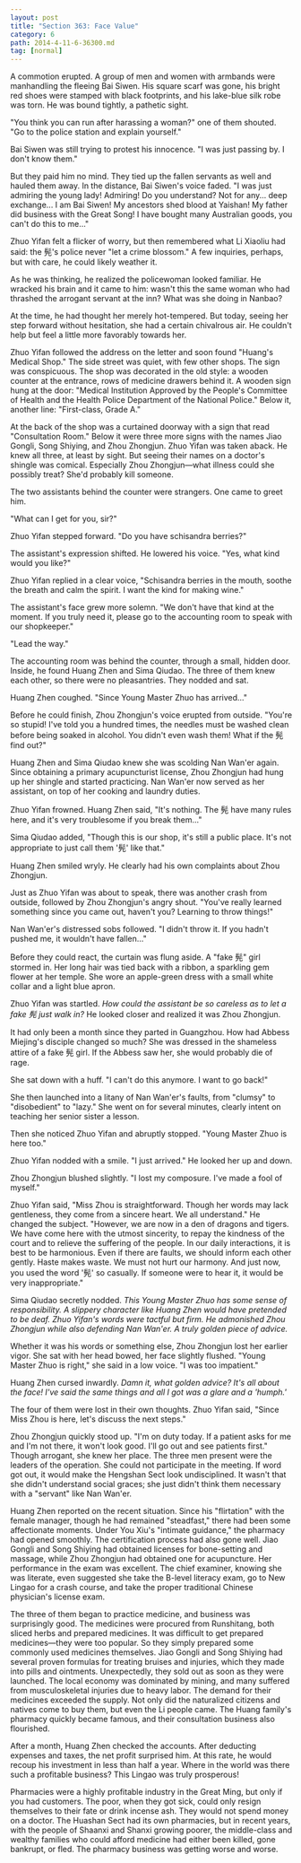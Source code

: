 ```yaml
---
layout: post
title: "Section 363: Face Value"
category: 6
path: 2014-4-11-6-36300.md
tag: [normal]
---
```


A commotion erupted. A group of men and women with armbands were manhandling the fleeing Bai Siwen. His square scarf was gone, his bright red shoes were stamped with black footprints, and his lake-blue silk robe was torn. He was bound tightly, a pathetic sight.

"You think you can run after harassing a woman?" one of them shouted. "Go to the police station and explain yourself."

Bai Siwen was still trying to protest his innocence. "I was just passing by. I don't know them."

But they paid him no mind. They tied up the fallen servants as well and hauled them away. In the distance, Bai Siwen's voice faded. "I was just admiring the young lady! Admiring! Do you understand? Not for any... deep exchange... I am Bai Siwen! My ancestors shed blood at Yaishan! My father did business with the Great Song! I have bought many Australian goods, you can't do this to me..."

Zhuo Yifan felt a flicker of worry, but then remembered what Li Xiaoliu had said: the 髡's police never "let a crime blossom." A few inquiries, perhaps, but with care, he could likely weather it.

As he was thinking, he realized the policewoman looked familiar. He wracked his brain and it came to him: wasn't this the same woman who had thrashed the arrogant servant at the inn? What was she doing in Nanbao?

At the time, he had thought her merely hot-tempered. But today, seeing her step forward without hesitation, she had a certain chivalrous air. He couldn't help but feel a little more favorably towards her.

Zhuo Yifan followed the address on the letter and soon found "Huang's Medical Shop." The side street was quiet, with few other shops. The sign was conspicuous. The shop was decorated in the old style: a wooden counter at the entrance, rows of medicine drawers behind it. A wooden sign hung at the door: "Medical Institution Approved by the People's Committee of Health and the Health Police Department of the National Police." Below it, another line: "First-class, Grade A."

At the back of the shop was a curtained doorway with a sign that read "Consultation Room." Below it were three more signs with the names Jiao Gongli, Song Shiying, and Zhou Zhongjun. Zhuo Yifan was taken aback. He knew all three, at least by sight. But seeing their names on a doctor's shingle was comical. Especially Zhou Zhongjun—what illness could she possibly treat? She'd probably kill someone.

The two assistants behind the counter were strangers. One came to greet him.

"What can I get for you, sir?"

Zhuo Yifan stepped forward. "Do you have schisandra berries?"

The assistant's expression shifted. He lowered his voice. "Yes, what kind would you like?"

Zhuo Yifan replied in a clear voice, "Schisandra berries in the mouth, soothe the breath and calm the spirit. I want the kind for making wine."

The assistant's face grew more solemn. "We don't have that kind at the moment. If you truly need it, please go to the accounting room to speak with our shopkeeper."

"Lead the way."

The accounting room was behind the counter, through a small, hidden door. Inside, he found Huang Zhen and Sima Qiudao. The three of them knew each other, so there were no pleasantries. They nodded and sat.

Huang Zhen coughed. "Since Young Master Zhuo has arrived..."

Before he could finish, Zhou Zhongjun's voice erupted from outside. "You're so stupid! I've told you a hundred times, the needles must be washed clean before being soaked in alcohol. You didn't even wash them! What if the 髡 find out?"

Huang Zhen and Sima Qiudao knew she was scolding Nan Wan'er again. Since obtaining a primary acupuncturist license, Zhou Zhongjun had hung up her shingle and started practicing. Nan Wan'er now served as her assistant, on top of her cooking and laundry duties.

Zhuo Yifan frowned. Huang Zhen said, "It's nothing. The 髡 have many rules here, and it's very troublesome if you break them..."

Sima Qiudao added, "Though this is our shop, it's still a public place. It's not appropriate to just call them '髡' like that."

Huang Zhen smiled wryly. He clearly had his own complaints about Zhou Zhongjun.

Just as Zhuo Yifan was about to speak, there was another crash from outside, followed by Zhou Zhongjun's angry shout. "You've really learned something since you came out, haven't you? Learning to throw things!"

Nan Wan'er's distressed sobs followed. "I didn't throw it. If you hadn't pushed me, it wouldn't have fallen..."

Before they could react, the curtain was flung aside. A "fake 髡" girl stormed in. Her long hair was tied back with a ribbon, a sparkling gem flower at her temple. She wore an apple-green dress with a small white collar and a light blue apron.

Zhuo Yifan was startled. *How could the assistant be so careless as to let a fake 髡 just walk in?* He looked closer and realized it was Zhou Zhongjun.

It had only been a month since they parted in Guangzhou. How had Abbess Miejing's disciple changed so much? She was dressed in the shameless attire of a fake 髡 girl. If the Abbess saw her, she would probably die of rage.

She sat down with a huff. "I can't do this anymore. I want to go back!"

She then launched into a litany of Nan Wan'er's faults, from "clumsy" to "disobedient" to "lazy." She went on for several minutes, clearly intent on teaching her senior sister a lesson.

Then she noticed Zhuo Yifan and abruptly stopped. "Young Master Zhuo is here too."

Zhuo Yifan nodded with a smile. "I just arrived." He looked her up and down.

Zhou Zhongjun blushed slightly. "I lost my composure. I've made a fool of myself."

Zhuo Yifan said, "Miss Zhou is straightforward. Though her words may lack gentleness, they come from a sincere heart. We all understand." He changed the subject. "However, we are now in a den of dragons and tigers. We have come here with the utmost sincerity, to repay the kindness of the court and to relieve the suffering of the people. In our daily interactions, it is best to be harmonious. Even if there are faults, we should inform each other gently. Haste makes waste. We must not hurt our harmony. And just now, you used the word '髡' so casually. If someone were to hear it, it would be very inappropriate."

Sima Qiudao secretly nodded. *This Young Master Zhuo has some sense of responsibility. A slippery character like Huang Zhen would have pretended to be deaf. Zhuo Yifan's words were tactful but firm. He admonished Zhou Zhongjun while also defending Nan Wan'er. A truly golden piece of advice.*

Whether it was his words or something else, Zhou Zhongjun lost her earlier vigor. She sat with her head bowed, her face slightly flushed. "Young Master Zhuo is right," she said in a low voice. "I was too impatient."

Huang Zhen cursed inwardly. *Damn it, what golden advice? It's all about the face! I've said the same things and all I got was a glare and a 'humph.'*

The four of them were lost in their own thoughts. Zhuo Yifan said, "Since Miss Zhou is here, let's discuss the next steps."

Zhou Zhongjun quickly stood up. "I'm on duty today. If a patient asks for me and I'm not there, it won't look good. I'll go out and see patients first." Though arrogant, she knew her place. The three men present were the leaders of the operation. She could not participate in the meeting. If word got out, it would make the Hengshan Sect look undisciplined. It wasn't that she didn't understand social graces; she just didn't think them necessary with a "servant" like Nan Wan'er.

Huang Zhen reported on the recent situation. Since his "flirtation" with the female manager, though he had remained "steadfast," there had been some affectionate moments. Under You Xiu's "intimate guidance," the pharmacy had opened smoothly. The certification process had also gone well. Jiao Gongli and Song Shiying had obtained licenses for bone-setting and massage, while Zhou Zhongjun had obtained one for acupuncture. Her performance in the exam was excellent. The chief examiner, knowing she was literate, even suggested she take the B-level literacy exam, go to New Lingao for a crash course, and take the proper traditional Chinese physician's license exam.

The three of them began to practice medicine, and business was surprisingly good. The medicines were procured from Runshitang, both sliced herbs and prepared medicines. It was difficult to get prepared medicines—they were too popular. So they simply prepared some commonly used medicines themselves. Jiao Gongli and Song Shiying had several proven formulas for treating bruises and injuries, which they made into pills and ointments. Unexpectedly, they sold out as soon as they were launched. The local economy was dominated by mining, and many suffered from musculoskeletal injuries due to heavy labor. The demand for their medicines exceeded the supply. Not only did the naturalized citizens and natives come to buy them, but even the Li people came. The Huang family's pharmacy quickly became famous, and their consultation business also flourished.

After a month, Huang Zhen checked the accounts. After deducting expenses and taxes, the net profit surprised him. At this rate, he would recoup his investment in less than half a year. Where in the world was there such a profitable business? This Lingao was truly prosperous!

Pharmacies were a highly profitable industry in the Great Ming, but only if you had customers. The poor, when they got sick, could only resign themselves to their fate or drink incense ash. They would not spend money on a doctor. The Huashan Sect had its own pharmacies, but in recent years, with the people of Shaanxi and Shanxi growing poorer, the middle-class and wealthy families who could afford medicine had either been killed, gone bankrupt, or fled. The pharmacy business was getting worse and worse.